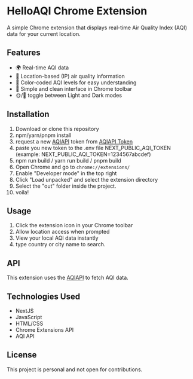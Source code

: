 # HelloAQI Chrome Extension

A simple Chrome extension that displays real-time Air Quality Index (AQI) data for your current location.

## Features

- 🌍 Real-time AQI data
- 📍 Location-based (IP) air quality information
- 🎨 Color-coded AQI levels for easy understanding
- 🔔 Simple and clean interface in Chrome toolbar
- 🌞/🌙 toggle between Light and Dark modes
  
## Installation

1. Download or clone this repository
2. npm/yarn/pnpm install
3. request a new [AQIAPI](https://aqicn.org/api/) token from [AQIAPI Token](https://aqicn.org/data-platform/token/)
4. paste you new token to the .env file NEXT_PUBLIC_AQI_TOKEN (example: NEXT_PUBLIC_AQI_TOKEN=1234567abcdef)
5. npm run build / yarn run build / pnpm build
6. Open Chrome and go to `chrome://extensions/`
7. Enable "Developer mode" in the top right
8. Click "Load unpacked" and select the extension directory
9. Select the "out" folder inside the project.
10. voila!

## Usage

1. Click the extension icon in your Chrome toolbar
2. Allow location access when prompted
3. View your local AQI data instantly
4. type country or city name to search.

## API

This extension uses the [AQIAPI](https://aqicn.org/api/) to fetch AQI data.

## Technologies Used

- NextJS
- JavaScript
- HTML/CSS
- Chrome Extensions API
- AQI API

## License

This project is personal and not open for contributions.
